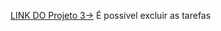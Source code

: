 [LINK DO Projeto 3->]((https://dnc-projeto-organizacao-9vetz38q9-akhenatontelles.vercel.app/)https://dnc-projeto-organizacao-9vetz38q9-akhenatontelles.vercel.app/)
É possivel excluir as tarefas 
